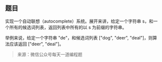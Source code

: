 ## 题目

实现一个自动联想（autocomplete）系统。展开来讲，给定一个字符串 s，和一个所有的候选词列表，返回列表中所有的以 s 为前缀的字符串。

举例来说，给定一个字符串 "de"，和候选词列表 ["dog", "deer", "deal"]，则算法应该返回 ["deer", "deal"]。

> 来源：微信公众号每天一道编程题
